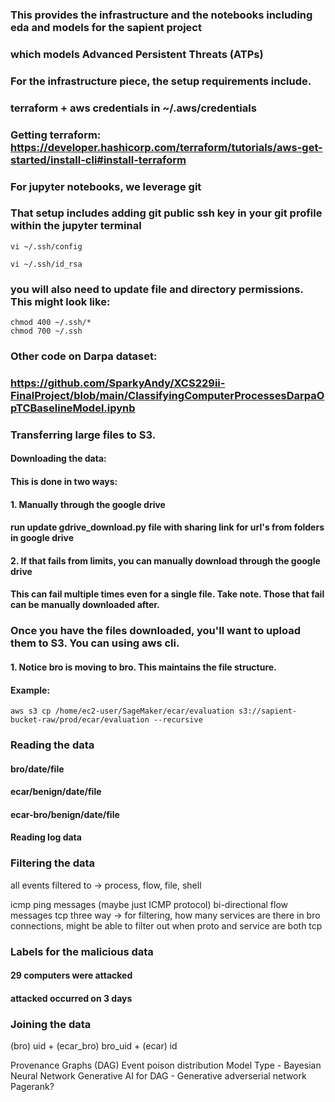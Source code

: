 ### This provides the infrastructure and the notebooks including eda and models for the sapient project
###  which models Advanced Persistent Threats (ATPs)

###  For the infrastructure piece, the setup requirements include.
###  terraform + aws credentials in ~/.aws/credentials

###  Getting terraform: https://developer.hashicorp.com/terraform/tutorials/aws-get-started/install-cli#install-terraform

###  For jupyter notebooks, we leverage git
###  That setup includes adding git public ssh key in your git profile within the jupyter terminal

```
vi ~/.ssh/config
```

```
vi ~/.ssh/id_rsa
```

###  you will also need to update file and directory permissions. This might look like:

```
chmod 400 ~/.ssh/*
chmod 700 ~/.ssh
```

### Other code on Darpa dataset:
### https://github.com/SparkyAndy/XCS229ii-FinalProject/blob/main/ClassifyingComputerProcessesDarpaOpTCBaselineModel.ipynb

### Transferring large files to S3. 
#### Downloading the data:
#### This is done in two ways:
#### 1. Manually through the google drive
#### run update gdrive_download.py file with sharing link for url's from folders in google drive
#### 2. If that fails from limits, you can manually download through the google drive
#### This can fail multiple times even for a single file. Take note. Those that fail can be manually downloaded after. 

### Once you have the files downloaded, you'll want to upload them to S3. You can using aws cli. 
#### 1. Notice bro is moving to bro. This maintains the file structure. 
#### Example:
```
aws s3 cp /home/ec2-user/SageMaker/ecar/evaluation s3://sapient-bucket-raw/prod/ecar/evaluation --recursive
```

### Reading the data
#### bro/date/file
#### ecar/benign/date/file
#### ecar-bro/benign/date/file
#### Reading log data
### Filtering the data
all events filtered to -> process, flow, file, shell

icmp ping messages (maybe just ICMP protocol)
bi-directional flow messages 
tcp three way -> for filtering, how many services are there in bro connections, might be able to filter out when proto and service are both tcp 


### Labels for the malicious data

#### 29 computers were attacked
#### attacked occurred on 3 days
### Joining the data
(bro) uid + (ecar_bro) bro_uid + (ecar) id


Provenance Graphs (DAG)
Event poison distribution
Model Type - Bayesian Neural Network
Generative AI for DAG - Generative adverserial network
Pagerank?


